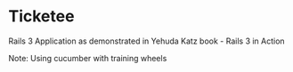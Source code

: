 Ticketee
=========
Rails 3 Application as demonstrated in Yehuda Katz book - Rails 3 in Action

Note: Using cucumber with training wheels
